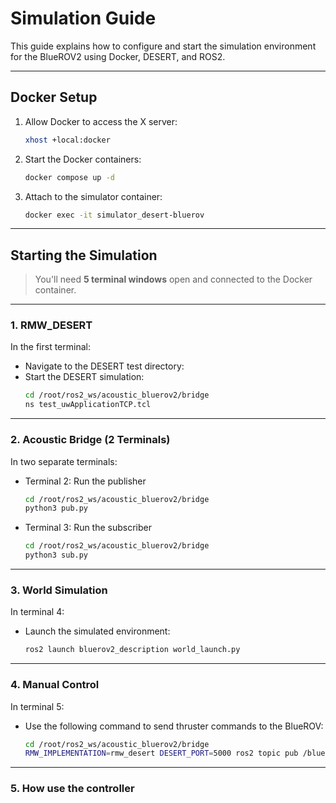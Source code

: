 # Simulation Guide

This guide explains how to configure and start the simulation environment for the BlueROV2 using Docker, DESERT, and ROS2.

---

## Docker Setup

1. Allow Docker to access the X server:
   ```bash
   xhost +local:docker
   ```

2. Start the Docker containers:
   ```bash
   docker compose up -d
   ```

3. Attach to the simulator container:
   ```bash
   docker exec -it simulator_desert-bluerov
   ```

---

## Starting the Simulation

> You'll need **5 terminal windows** open and connected to the Docker container.

---

### 1. RMW_DESERT

In the first terminal:

- Navigate to the DESERT test directory:
- Start the DESERT simulation:
  ```bash
  cd /root/ros2_ws/acoustic_bluerov2/bridge
  ns test_uwApplicationTCP.tcl
  ```

---

### 2. Acoustic Bridge (2 Terminals)

In two separate terminals:

- Terminal 2: Run the publisher
  ```bash
  cd /root/ros2_ws/acoustic_bluerov2/bridge
  python3 pub.py
  ```

- Terminal 3: Run the subscriber
  ```bash
  cd /root/ros2_ws/acoustic_bluerov2/bridge
  python3 sub.py
  ```

---

### 3. World Simulation

In terminal 4:

- Launch the simulated environment:
  ```bash
  ros2 launch bluerov2_description world_launch.py
  ```

---

### 4. Manual Control

In terminal 5:

- Use the following command to send thruster commands to the BlueROV:
  ```bash
  cd /root/ros2_ws/acoustic_bluerov2/bridge
  RMW_IMPLEMENTATION=rmw_desert DESERT_PORT=5000 ros2 topic pub /bluerov2/cmd_thruster1 std_msgs/msg/Float32 "{data: 10}"
  ```

---

### 5. How use the controller

